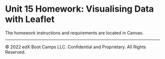 # Unit 15 Homework: Visualising Data with Leaflet

The homework instructions and requirements are located in Canvas.

___
© 2022 edX Boot Camps LLC. Confidential and Proprietary. All Rights Reserved.
